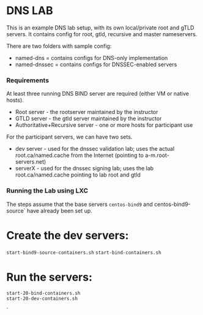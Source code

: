 # DNS LAB

This is an example DNS lab setup, with its own local/private root and gTLD servers. It contains config for root, gtld, recursive and master nameservers.

There are two folders with sample config:
* named-dns = contains configs for DNS-only implementation
* named-dnssec = contains configs for DNSSEC-enabled servers

### Requirements

At least three running DNS BIND server are required (either VM or native hosts). 
* Root server - the rootserver maintained by the instructor
* GTLD server - the gtld server maintained by the instructor
* Authoritative+Recursive server - one or more hosts for participant use

For the participant servers, we can have two sets.
* dev server - used for the dnssec validation lab; uses the actual root.ca/named.cache from the Internet (pointing to a-m.root-servers.net)
* serverX - used for the dnssec signing lab; uses the lab root.ca/named.cache pointing to lab root and gtld


### Running the Lab using LXC

The steps assume that the base servers `centos-bind9` and centos-bind9-source` have already been set up.

# Create the dev servers: 

`start-bind9-source-containers.sh`
`start-bind-containers.sh`

# Run the servers:

```
start-20-bind-containers.sh
start-20-dev-containers.sh
```

`
